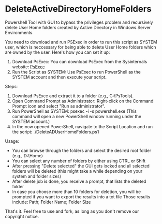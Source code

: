 # DeleteActiveDirectoryHomeFolders
Powershell Tool with GUI to bypass the privileges problem and recursively delete User Home folders created by Active Directory in Windows Server Environments

You need to download and run PSExec in order to run this script as SYSTEM user, which is neccessary for being able to delete User Home folders which are owned by the user.
Here's how you can set it up:

1. Download PsExec: You can download PsExec from the Sysinternals website: [PsExec](https://docs.microsoft.com/en-us/sysinternals/downloads/psexec)
2. Run the Script as SYSTEM: Use PsExec to run PowerShell as the SYSTEM account and then execute your script.

Steps:
1. Download PsExec and extract it to a folder (e.g., C:\PsTools).
2. Open Command Prompt as Administrator: Right-click on the Command Prompt icon and select "Run as administrator".
3. Run PowerShell as SYSTEM:
      psexec -i -s powershell.exe
   (This command will open a new PowerShell window running under the SYSTEM account.)
4. In the now opened PowerShell, navigate to the Script Location and run the script:
      .\DeleteADUserHomeFolders.ps1

Usage:
- You can browse through the folders and select the desired root folder (e.g., D:\Home)
- You can select any number of folders by either using CTRL or Shift
- After pressing "Delete selected" the GUI gets locked and all selected folders will be deleted (this might take a while depending on your system and folder sizes)
- After delete job is done, you receive a prompt, that lists the deleted folder
- In case you choose more than 10 folders for deletion, you will be prompted if you want to export the results into a txt file
  Those results include: Path; Folder Name; Folder Size


That's it. Feel free to use and fork, as long as you don't remove our copyright notice.
